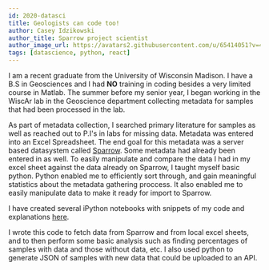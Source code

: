 ```yaml
---
id: 2020-datasci
title: Geologists can code too!
author: Casey Idzikowski
author_title: Sparrow project scientist
author_image_url: https://avatars2.githubusercontent.com/u/65414051?v=4
tags: [datascience, python, react]
---
```


I am a recent graduate from the University of Wisconsin Madison. I have a B.S in Geosciences and I had **NO** training in coding besides a very limited course in Matlab. The summer before my senior year, I began working in the WiscAr lab in the Geoscience department collecting metadata for samples that had been processed in the lab.

As part of metadata collection, I searched primary literature for samples as well as reached out to P.I's in labs for missing data. Metadata was entered into an Excel Spreadsheet. The end goal for this metadata was a server based datasystem called [Sparrow](https://sparrow-data.org/). Some metadata had already been entered in as well. To easily manipulate and compare the data I had in my excel sheet against the data already on Sparrow, I taught myself basic python. Python enabled me to efficiently sort through, and gain meaningful statistics about the metadata gathering proccess. It also enabled me to easily manipulate data to make it ready for import to Sparrow.

I have created several iPython notebooks with snippets of my code and explanations [here](/docs/datascience/data-sci).

I wrote this code to fetch data from Sparrow and from local excel sheets, and to then perform some basic analysis such as finding percentages of samples with data and those without data, etc. I also used python to generate JSON of samples with new data that could be uploaded to an API. 